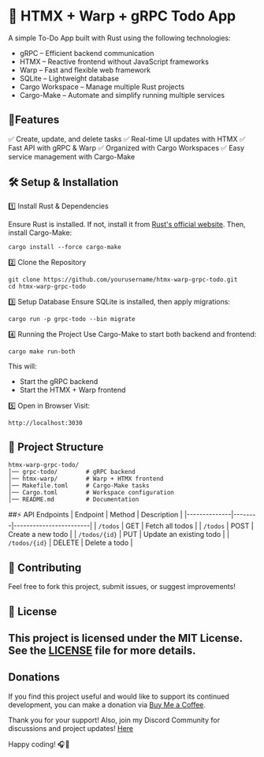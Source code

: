 # 🚀 HTMX + Warp + gRPC Todo App

A simple To-Do App built with Rust using the following technologies:

- gRPC – Efficient backend communication
- HTMX – Reactive frontend without JavaScript frameworks
- Warp – Fast and flexible web framework
- SQLite – Lightweight database
- Cargo Workspace – Manage multiple Rust projects
- Cargo-Make – Automate and simplify running multiple services

## 📌Features
✅ Create, update, and delete tasks
✅ Real-time UI updates with HTMX
✅ Fast API with gRPC & Warp
✅ Organized with Cargo Workspaces
✅ Easy service management with Cargo-Make

## 🛠️ Setup & Installation
1️⃣ Install Rust & Dependencies

Ensure Rust is installed. If not, install it from [Rust's official website](https://www.rust-lang.org/).
Then, install Cargo-Make:
```
cargo install --force cargo-make
```

2️⃣ Clone the Repository
```
git clone https://github.com/yourusername/htmx-warp-grpc-todo.git
cd htmx-warp-grpc-todo
```

3️⃣ Setup Database
Ensure SQLite is installed, then apply migrations:
```
cargo run -p grpc-todo --bin migrate
```

4️⃣ Running the Project
Use Cargo-Make to start both backend and frontend:
```
cargo make run-both
```

This will:
- Start the gRPC backend
- Start the HTMX + Warp frontend

5️⃣ Open in Browser
Visit:
```
http://localhost:3030
```
## 📂 Project Structure
```
htmx-warp-grpc-todo/
│── grpc-todo/        # gRPC backend
│── htmx-warp/        # Warp + HTMX frontend
│── Makefile.toml     # Cargo-Make tasks
│── Cargo.toml        # Workspace configuration
│── README.md         # Documentation
```

##⚡ API Endpoints
| Endpoint      | Method | Description            |
|--------------|--------|------------------------|
| `/todos`     | GET    | Fetch all todos       |
| `/todos`     | POST   | Create a new todo     |
| `/todos/{id}` | PUT    | Update an existing todo |
| `/todos/{id}` | DELETE | Delete a todo        |

## 🎯 Contributing

Feel free to fork this project, submit issues, or suggest improvements!

## 📜 License
This project is licensed under the MIT License. See the [LICENSE](./LICENSE) file for more details.
---

## Donations

If you find this project useful and would like to support its continued development, you can make a donation via [Buy Me a Coffee](https://buymeacoffee.com/aarambhdevhub).

Thank you for your support!
Also, join my Discord Community for discussions and project updates! [Here](https://discord.gg/cDAbFuAC)

Happy coding! 🎧🚀
